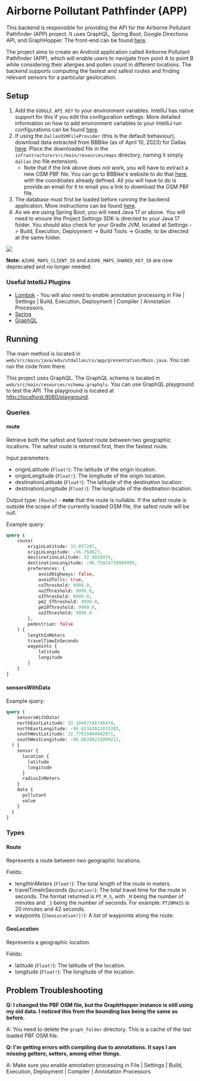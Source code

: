 # Airborne Pollutant Pathfinder (APP)

This backend is responsible for providing the API for the Airborne Pollutant Pathfinder (APP) project. It uses GraphQL,
Spring Boot, Google Directions API, and GraphHopper. The front-end can be found [here](https://github.com/Airborne-Pollutant-Pathfinder/APP-interface).

The project aims to create an Android application called Airborne Pollutant Pathfinder (APP), which will enable users to
navigate from point A to point B while considering their allergies and pollen count in different locations. The backend
supports computing the fastest and safest routes and finding relevant sensors for a particular geolocation.

## Setup

1. Add the `GOOGLE_API_KEY` to your environment variables. IntelliJ has native support for this if 
   you edit the configuration settings. More detailed information on how to add environment
   variables to your IntelliJ run configurations can be found 
   [here](https://www.jetbrains.com/help/objc/add-environment-variables-and-program-arguments.html#add-environment-variables).
2. If using the `DallasOSMFileProvider` (this is the default behaviour), download data extracted from BBBike (as of 
   April 10, 2023) for Dallas 
   [here](https://cometmail-my.sharepoint.com/:u:/g/personal/jjp160630_utdallas_edu/EdrAdf1TrIdFumvKV8GIZ6cBgPfMQwgkTuHwvgzG4dns4A?e=6nTln6). Place the
   downloaded file in the `infrastructure/src/main/resources/maps` directory, naming it simply `dallas` (no file extension).
   - Note that if the link above does not work, you will have to extract a new OSM PBF file. You can go to 
     BBBike's website to do that 
     [here](https://extract.bbbike.org/?sw_lng=-97.395&sw_lat=32.635&ne_lng=-96.024&ne_lat=33.309&format=osm.pbf&city=Dallas&lang=en),
     with the coordinates already defined. All you will have to do is provide an email for it to email you a link to
     download the OSM PBF file.
3. The database must first be loaded before running the backend application. More instructions can be found 
   [here](https://github.com/Airborne-Pollutant-Pathfinder/APP-database).
4. As we are using Spring Boot, you will need Java 17 or above.
   You will need to ensure the Project Settings SDK is directed to your Java 17 folder. You should also check for your Gradle JVM,
   located at Settings -> Build, Execution, Deployment -> Build Tools -> Gradle, to be directed at the same folder.

![](https://i.imgur.com/g3dg3Ls.png)

**Note:** `AZURE_MAPS_CLIENT_ID` and `AZURE_MAPS_SHARED_KEY_ID` are now deprecated and no 
longer needed.


### Useful IntelliJ Plugins

- [Lombok](https://plugins.jetbrains.com/plugin/6317-lombok) - You will also need to enable annotation processing in 
  File | Settings | Build, Execution, Deployment | Compiler | Annotation Processors.
- [Spring](https://plugins.jetbrains.com/plugin/20221-spring)
- [GraphQL](https://plugins.jetbrains.com/plugin/8097-graphql)

## Running

The main method is located in `web/src/main/java/edu/utdallas/cs/app/presentation/Main.java`. You can run the code from 
there.

This project uses GraphQL. The GraphQL schema is located in `web/src/main/resources/schema.graphqls`. You can use
GraphQL playground to test the API. The playground is located at [http://localhost:8080/playground](http://localhost:8080/playground).

### Queries

#### route

Retrieve both the safest and fastest route between two geographic locations. The safest route is returned first, then
the fastest route.

Input parameters:

- originLatitude (`Float!`): The latitude of the origin location.
- originLongitude (`Float!`): The longitude of the origin location.
- destinationLatitude (`Float!`): The latitude of the destination location.
- destinationLongitude (`Float!`): The longitude of the destination location.

Output type: `[Route]` - **note** that the route is nullable. If the safest route is outside the scope of the currently
loaded OSM file, the safest route will be null.

Example query:

```graphql
query {
    route(
        originLatitude: 33.057207,
        originLongitude: -96.750027,
        destinationLatitude: 32.9856974,
        destinationLongitude: -96.75024739999999,
        preferences: {
            avoidHighways: false,
            avoidTolls: true,
            coThreshold: 9999.0,
            no2Threshold: 9999.0,
            o3Threshold: 9999.0,
            pm2_5Threshold: 9999.0,
            pm10Threshold: 9999.0,
            so2Threshold: 9999.0
        },
        pedestrian: false
    ) {
        lengthInMeters
        travelTimeInSeconds
        waypoints {
            latitude
            longitude
        }
    }
}
```

#### sensorsWithData

Example query:

```graphql
query {
	sensorsWithData(
    northEastLatitude: 33.19467246746474,
    northEastLongitude: -96.61342822015285,
    southWestLatitude: 32.77915004042871,
    southWestLongitude: -96.88309215009212,
  ) {
    sensor {
      location {
        latitude
        longitude
      }
      radiusInMeters
    }
    data {
      pollutant
      value
    }
  }
}
```

### Types

#### Route

Represents a route between two geographic locations.

Fields:

- lengthInMeters (`Float!`): The total length of the route in meters.
- travelTimeInSeconds (`Duration!`): The total travel time for the route in seconds. The format returned is `PT_M_S`, with
  `_M` being the number of minutes and `_S` being the number of seconds. For example: `PT20M42S` is 20 minutes and 42 seconds.
- waypoints (`[GeoLocation!]!`): A list of waypoints along the route.

#### GeoLocation

Represents a geographic location.

Fields:

- latitude (`Float!`): The latitude of the location.
- longitude (`Float!`): The longitude of the location.

## Problem Troubleshooting

**Q: I changed the PBF OSM file, but the GraphHopper instance is still using my old data. I noticed this from the
bounding box being the same as before.**

A: You need to delete the `graph_folder` directory. This is a cache of the last loaded PBF OSM file.

**Q: I'm getting errors with compiling due to annotations. It says I am missing getters, setters, among other things.**

A: Make sure you enable annotation processing in File | Settings | Build, Execution, Deployment | Compiler | Annotation Processors
